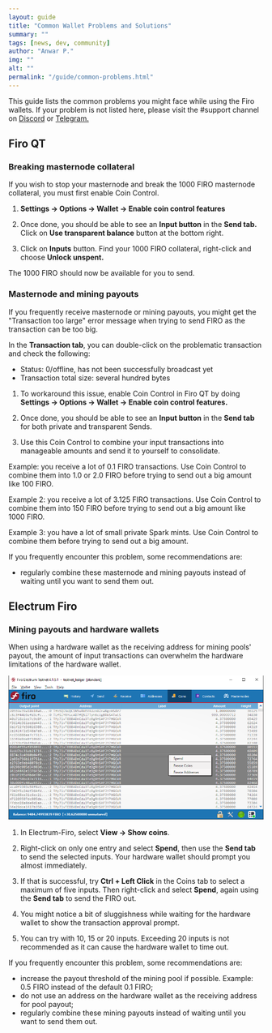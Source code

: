 ```yaml
---
layout: guide
title: "Common Wallet Problems and Solutions"
summary: ""
tags: [news, dev, community]
author: "Anwar P."
img: ""
alt: ""
permalink: "/guide/common-problems.html"
---
```


This guide lists the common problems you might face while using the Firo wallets. If your problem is not listed here, please visit the #support channel on [Discord](https://discord.com/invite/TGZPRbRT3Y) or [Telegram.](https://t.me/firoorg)

## Firo QT

### Breaking masternode collateral

If you wish to stop your masternode and break the 1000 FIRO masternode collateral, you must first enable Coin Control.

1. **Settings -> Options -> Wallet -> Enable coin control features**

2. Once done, you should be able to see an **Input button** in the **Send tab.** Click on **Use transparent balance** button at the bottom right.

3. Click on **Inputs** button. Find your 1000 FIRO collateral, right-click and choose **Unlock unspent.**

The 1000 FIRO should now be available for you to send.

### Masternode and mining payouts

If you frequently receive masternode or mining payouts, you might get the "Transaction too large" error message when trying to send FIRO as the transaction can be too big.

In the **Transaction tab**, you can double-click on the problematic transaction and check the following:
* Status: 0/offline, has not been successfully broadcast yet
* Transaction total size: several hundred bytes

1. To workaround this issue, enable Coin Control in Firo QT by doing **Settings -> Options -> Wallet -> Enable coin control features.**

2. Once done, you should be able to see an **Input button** in the **Send tab** for both private and transparent Sends. 

3. Use this Coin Control to combine your input transactions into manageable amounts and send it to yourself to consolidate.

Example: you receive a lot of 0.1 FIRO transactions. Use Coin Control to combine them into 1.0 or 2.0 FIRO before trying to send out a big amount like 100 FIRO.

Example 2: you receive a lot of 3.125 FIRO transactions. Use Coin Control to combine them into 150 FIRO before trying to send out a big amount like 1000 FIRO.

Example 3: you have a lot of small private Spark mints. Use Coin Control to combine them before trying to send out a big amount.

If you frequently encounter this problem, some recommendations are:
* regularly combine these masternode and mining payouts instead of waiting until you want to send them out.

## Electrum Firo

### Mining payouts and hardware wallets

When using a hardware wallet as the receiving address for mining pools' payout, the amount of input transactions can overwhelm the hardware limitations of the hardware wallet.

![](/guide/assets/common-problems/electrum-firo-ledger-select.png)

1. In Electrum-Firo, select **View -> Show coins**.

2. Right-click on only one entry and select **Spend**, then use the **Send tab** to send the selected inputs. Your hardware wallet should prompt you almost immediately.

3. If that is successful, try **Ctrl + Left Click** in the Coins tab to select a maximum of five inputs. Then right-click and select **Spend**, again using the **Send tab** to send the FIRO out.

4. You might notice a bit of sluggishness while waiting for the hardware wallet to show the transaction approval prompt.

5. You can try with 10, 15 or 20 inputs. Exceeding 20 inputs is not recommended as it can cause the hardware wallet to time out.

If you frequently encounter this problem, some recommendations are:
* increase the payout threshold of the mining pool if possible. Example: 0.5 FIRO instead of the default 0.1 FIRO;
* do not use an address on the hardware wallet as the receiving address for pool payout;
* regularly combine these mining payouts instead of waiting until you want to send them out.
